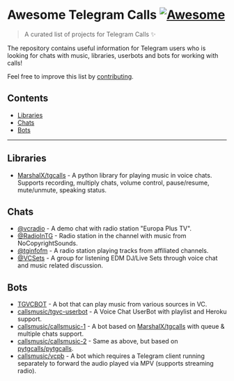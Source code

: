 # Awesome Telegram Calls [![Awesome](https://awesome.re/badge.svg)](https://awesome.re)

> A curated list of projects for Telegram Calls ✨

The repository contains useful information for Telegram users who is looking for chats with music, libraries, userbots and bots for working with calls! 

Feel free to improve this list by [contributing](CONTRIBUTING.md).

## Contents

- [Libraries](#libraries)
- [Chats](#chats)
- [Bots](#bots)

---

## Libraries

- [MarshalX/tgcalls](https://github.com/MarshalX/tgcalls) - A python library for playing music in voice chats. Supports recording, multiply chats, volume control, pause/resume, mute/unmute, speaking status.

## Chats

- [@vcradio](https://t.me/vcradio) - A demo chat with radio station "Europa Plus TV".
- [@RadioInTG](https://t.me/radiointg) - Radio station in the channel with music from NoCopyrightSounds.
- [@tginfofm](https://t.me/tginfofm) - A radio station playing tracks from affiliated channels.
- [@VCSets](https://t.me/VCSets) - A group for listening EDM DJ/Live Sets through voice chat and music related discussion.

## Bots

- [TGVCBOT](https://github.com/thehamkercat/Telegram_VC_Bot) - A bot that can play music from various sources in VC.
- [callsmusic/tgvc-userbot](https://github.com/callsmusic/tgvc-userbot) - A Voice Chat UserBot with playlist and Heroku support.
- [callsmusic/callsmusic-1](https://github.com/callsmusic/callsmusic-1) - A bot based on [MarshalX/tgcalls](https://github.com/MarshalX/tgcalls) with queue & multiple chats support.
- [callsmusic/callsmusic-2](https://github.com/callsmusic/callsmusic-2) - Same as above, but based on [pytgcalls/pytgcalls](https://github.com/pytgcalls/pytgcalls).
- [callsmusic/vcpb](https://github.com/callsmusic/vcpb) - A bot which requires a Telegram client running separately to forward the audio played via MPV (supports streaming radio).
